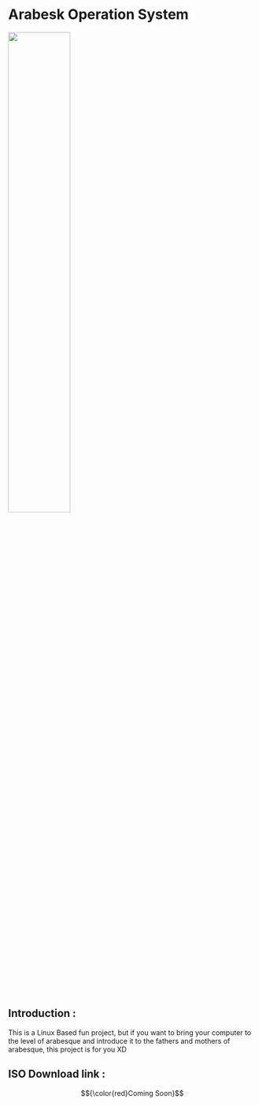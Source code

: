 # Arabesk Operation System

 <img src="https://www.zaytung.com/fotos/gif-muslum.gif" width="50%" height="50%"/>



## Introduction :

This is a Linux Based fun project, but if you want to bring your computer to the level of arabesque and introduce it to the fathers and mothers of arabesque, this project is for you XD 



## ISO Download link : 

 $${\color{red}Coming Soon}$$


 

